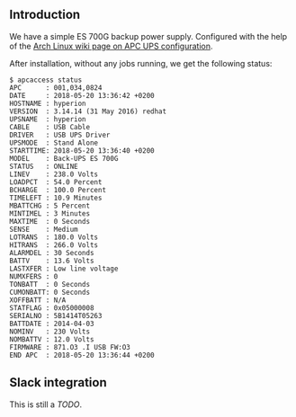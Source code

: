 Introduction
------------

We have a simple ES 700G backup power supply. Configured with the help of the [Arch Linux wiki page on APC UPS configuration](https://wiki.archlinux.org/index.php/APC_UPS).

After installation, without any jobs running, we get the following status:

    $ apcaccess status
    APC      : 001,034,0824
    DATE     : 2018-05-20 13:36:42 +0200  
    HOSTNAME : hyperion
    VERSION  : 3.14.14 (31 May 2016) redhat
    UPSNAME  : hyperion
    CABLE    : USB Cable
    DRIVER   : USB UPS Driver
    UPSMODE  : Stand Alone
    STARTTIME: 2018-05-20 13:36:40 +0200  
    MODEL    : Back-UPS ES 700G
    STATUS   : ONLINE
    LINEV    : 238.0 Volts
    LOADPCT  : 54.0 Percent
    BCHARGE  : 100.0 Percent
    TIMELEFT : 10.9 Minutes
    MBATTCHG : 5 Percent
    MINTIMEL : 3 Minutes
    MAXTIME  : 0 Seconds
    SENSE    : Medium
    LOTRANS  : 180.0 Volts
    HITRANS  : 266.0 Volts
    ALARMDEL : 30 Seconds
    BATTV    : 13.6 Volts
    LASTXFER : Low line voltage
    NUMXFERS : 0
    TONBATT  : 0 Seconds
    CUMONBATT: 0 Seconds
    XOFFBATT : N/A
    STATFLAG : 0x05000008
    SERIALNO : 5B1414T05263  
    BATTDATE : 2014-04-03
    NOMINV   : 230 Volts
    NOMBATTV : 12.0 Volts
    FIRMWARE : 871.O3 .I USB FW:O3
    END APC  : 2018-05-20 13:36:44 +0200

Slack integration
--------------
This is still a _TODO_.
